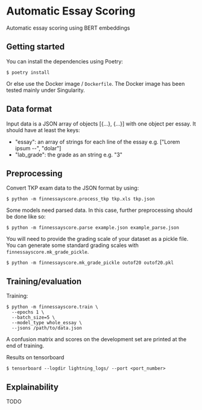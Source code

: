 # Automatic Essay Scoring

Automatic essay scoring using BERT embeddings

## Getting started

You can install the dependencies using Poetry:

    $ poetry install

Or else use the Docker image / `Dockerfile`. The Docker image has been tested
mainly under Singularity.

## Data format

Input data is a JSON array of objects [{...}, {...}] with one object per essay.
It should have at least the keys:

 * "essay": an array of strings for each line of the essay e.g. ["Lorem ipsum --", "dolar"]
 * "lab_grade": the grade as an string e.g. "3"

## Preprocessing

Convert TKP exam data to the JSON format by using:

    $ python -m finnessayscore.process_tkp tkp.xls tkp.json

Some models need parsed data. In this case, further preprocessing should be
done like so:

    $ python -m finnessayscore.parse example.json example_parse.json

You will need to provide the grading scale of your dataset as a pickle file.
You can generate some standard grading scales with
`finnessayscore.mk_grade_pickle`.

    $ python -m finnessayscore.mk_grade_pickle outof20 outof20.pkl

## Training/evaluation

Training:

    $ python -m finnessayscore.train \
      --epochs 1 \
      --batch_size=5 \
      --model_type whole_essay \
      --jsons /path/to/data.json

A confusion matrix and scores on the development set are printed at the end of
training.

Results on tensorboard

    $ tensorboard --logdir lightning_logs/ --port <port_number>


## Explainability

TODO
